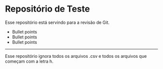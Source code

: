 # Repositório de Teste


Esse repositório está servindo para a revisão de Git.

- Bullet points
- Bullet points
- Bullet points

-----

Esse repositório ignora todos os arquivos .csv e todos os arquivos que começam com a letra h.